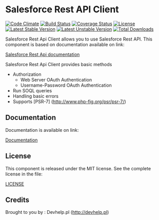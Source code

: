 # Salesforce Rest API Client

[![Code Climate](https://codeclimate.com/github/devhelp/salesforce-rest-api-client/badges/gpa.svg)](https://codeclimate.com/github/devhelp/salesforce-rest-api-client)
[![Build Status](https://travis-ci.org/devhelp/salesforce-rest-api-client.svg)](https://travis-ci.org/devhelp/salesforce-rest-api-client)
[![Coverage Status](https://coveralls.io/repos/devhelp/salesforce-rest-api-client/badge.svg?branch=master&service=github)](https://coveralls.io/github/devhelp/salesforce-rest-api-client?branch=master)
[![License](http://img.shields.io/:license-mit-blue.svg)](http://doge.mit-license.org)
[![Latest Stable Version](https://poser.pugx.org/devhelp/salesforce-rest-api-client/v/stable)](https://packagist.org/packages/devhelp/salesforce-rest-api-client) 
[![Latest Unstable Version](https://poser.pugx.org/devhelp/salesforce-rest-api-client/v/unstable)](https://packagist.org/packages/devhelp/salesforce-rest-api-client) 
[![Total Downloads](https://poser.pugx.org/devhelp/salesforce-rest-api-client/downloads)](https://packagist.org/packages/devhelp/salesforce-rest-api-client) 

Salesforce Rest Api Client allows you to use Salesforce Rest API.
This component is based on documentation available on link:

[Salesforce Rest Api documentation](https://resources.docs.salesforce.com/sfdc/pdf/api_rest.pdf)

Salesforce Rest Api Client provides basic methods

* Authorization
    * Web Server OAuth Authentication
    * Username-Password OAuth Authentication
* Run SOQL queries
* Handling basic errors
* Supports [PSR-7] (http://www.php-fig.org/psr/psr-7/)


## Documentation

Documentation is available on link:

[Documentation](docs/index.md)


## License

This component is released under the MIT license. See the complete license in the file:

[LICENSE](LICENCE.md)

## Credits

Brought to you by : Devhelp.pl (http://devhelp.pl)

